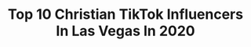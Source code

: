 ---
title: Top 10 Christian TikTok Influencers In Las Vegas In 2020
description: >-
  Find top christian TikTok influencers in Las Vegas in 2020. Most popular hashtags: #coronavirus #friends #duet #neverfitin.
platform: TikTok
profiles:
  - username: "shellzfromhellz"
    fullname: >-
      Shelly 
    location: "United States"
    followers: 7281
    engagement: 670
    commentsToLikes: 0.022707
    id: cka66ldh7hebu0i78neuppg99
    verified: false
    hashtags: "#waipahu, #distancedance, #wedding, #loveforyou"
  - username: "airplaneguy"
    fullname: >-
      Jason Newbold
    location: "United States"
    followers: 2020
    engagement: 995
    commentsToLikes: 0.076369
    id: ckae074wji83z0i78krft6kzr
    verified: false
    hashtags: "#flying, #whatspoppin, #easter, #vegas"
  - username: "caughtyouwatching"
    fullname: >-
      Suzanne
    location: "United States"
    followers: 2327
    engagement: 557
    commentsToLikes: 0.037992
    id: cka0jr7zyj9m60i78r716qpxx
    verified: false
    hashtags: "#handbags, #lovethem, #oldladyneck, #foyoupage"
  - username: "outgunz"
    fullname: >-
      Cristian Abrego
    location: "United States"
    followers: 7847
    engagement: 685
    commentsToLikes: 0.018045
    id: ckahto9shf27t0i78wem2lyc5
    verified: false
    hashtags: "#duet, #tacticool, #funny, #trying"
  - username: "christianlamn"
    fullname: >-
      Christian
    location: "United States"
    followers: 210496
    engagement: 2408
    commentsToLikes: 0.026669
    id: ck8hpq1x50na10j78f47ai8gm
    verified: false
    hashtags: "#promlook, #radiorebel, #netflix, #rexorangecounty"
  - username: "christianmelloo"
    fullname: >-
      Christian
    location: "United States"
    followers: 58218
    engagement: 2226
    commentsToLikes: 0.105486
    id: ck8j5ywew7g3q0j782mnas79g
    verified: false
    hashtags: "#yoplaitcuprelay, #celebratenurses, #music, #ownthecurve"
  - username: "christian"
    fullname: >-
      Christian Delgrosso
    location: "United States"
    followers: 3840851
    engagement: 1647
    commentsToLikes: 0.007560
    id: ck83wr5h9lmey0j788n2etpge
    verified: true
    hashtags: "#beatthezombiefunk, #ad, #sweepstakes, #makeup"
  - username: "klgregg03"
    fullname: >-
      Kati Gregg🐻✨
    location: "United States"
    followers: 599580
    engagement: 3419
    commentsToLikes: 0.084142
    id: ck8w1bge41b7c0j78l0exn0aa
    verified: false
    hashtags: "#easter, #promplaylist, #neverfitin, #tossyourcap"
  - username: "christianinmanmusicc"
    fullname: >-
      Christian Inman
    location: "United States"
    followers: 4701
    engagement: 2197
    commentsToLikes: 0.075275
    id: ck9e1ufnqcdq40j78p254n2v7
    verified: false
    hashtags: "#change, #foryoupage, #repost, #equality"
  - username: "christiana.b4"
    fullname: >-
      christiana
    location: "United States"
    followers: 205969
    engagement: 2104
    commentsToLikes: 0.029994
    id: ck81q085tewju0j783a1fya4v
    verified: false
    hashtags: "#snackbreak, #randomthings, #kiss, #alwayslearning"
---
